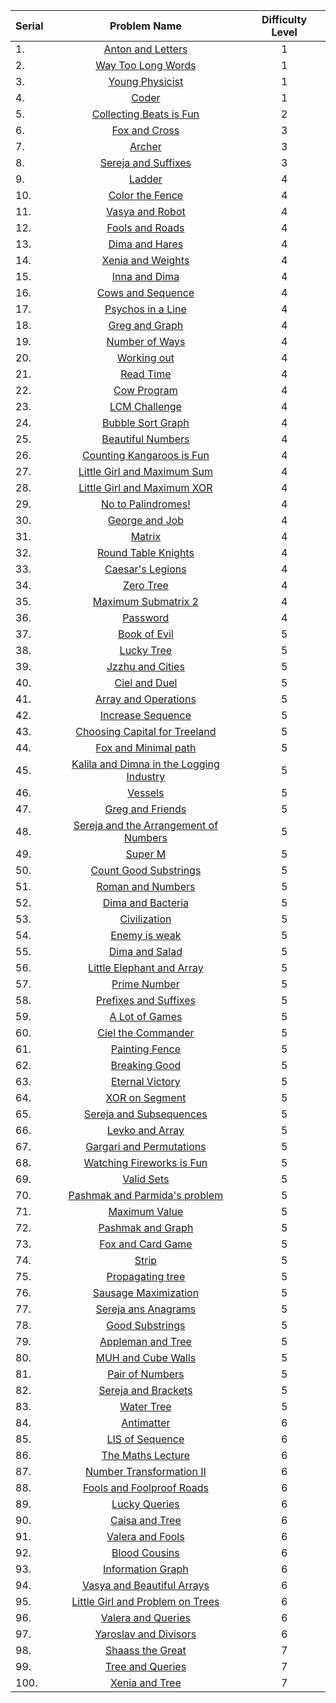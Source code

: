 | Serial | Problem Name | Difficulty Level |
|:--|:---:|:---:|
|1.| [Anton and Letters](http://codeforces.com/problemset/problem/443/A) | 1 |
|2.| [Way Too Long Words](http://codeforces.com/problemset/problem/71/A) | 1 |
|3.| [Young Physicist](http://codeforces.com/problemset/problem/69/A) | 1 |
|4.| [Coder](http://codeforces.com/problemset/problem/384/A) | 1 |
|5.| [Collecting Beats is Fun](http://codeforces.com/problemset/problem/373/A) | 2 |
|6.| [Fox and Cross](http://codeforces.com/problemset/problem/389/B) | 3 |
|7.| [Archer](http://codeforces.com/problemset/problem/312/B) | 3 |
|8.| [Sereja and Suffixes](http://codeforces.com/problemset/problem/368/B) | 3 |
|9.| [Ladder](http://codeforces.com/problemset/problem/279/C) | 4 |
|10.| [Color the Fence](http://codeforces.com/problemset/problem/349/B) | 4 |
|11.| [Vasya and Robot](http://codeforces.com/problemset/problem/354/A) | 4 |
|12.| [Fools and Roads](http://codeforces.com/problemset/problem/191/C) | 4 |
|13.| [Dima and Hares](http://codeforces.com/problemset/problem/358/D) | 4 |
|14.| [Xenia and Weights](http://codeforces.com/problemset/problem/339/C) | 4 |
|15.| [Inna and Dima](http://codeforces.com/problemset/problem/374/C) | 4 |
|16.| [Cows and Sequence](http://codeforces.com/problemset/problem/283/A) | 4 |
|17.| [Psychos in a Line](http://codeforces.com/problemset/problem/319/B) | 4 |
|18.| [Greg and Graph](http://codeforces.com/problemset/problem/295/B) | 4 |
|19.| [Number of Ways](http://codeforces.com/problemset/problem/466/C) | 4 |
|20.| [Working out](http://codeforces.com/problemset/problem/429/B) | 4 |
|21.| [Read Time](http://codeforces.com/problemset/problem/343/C) | 4 |
|22.| [Cow Program](http://codeforces.com/problemset/problem/283/B) | 4 |
|23.| [LCM Challenge](http://codeforces.com/problemset/problem/235/A) | 4 |
|24.| [Bubble Sort Graph](http://codeforces.com/problemset/problem/340/D) | 4 |
|25.| [Beautiful Numbers](http://codeforces.com/problemset/problem/300/C) | 4 |
|26.| [Counting Kangaroos is Fun](http://codeforces.com/problemset/problem/372/A) | 4 |
|27.| [Little Girl and Maximum Sum](http://codeforces.com/problemset/problem/276/C) | 4 |
|28.| [Little Girl and Maximum XOR](http://codeforces.com/problemset/problem/276/D) | 4 |
|29.| [No to Palindromes!](http://codeforces.com/problemset/problem/464/A) | 4 |
|30.| [George and Job](http://codeforces.com/problemset/problem/467/C) | 4 |
|31.| [Matrix](http://codeforces.com/problemset/problem/364/A) | 4 |
|32.| [Round Table Knights](http://codeforces.com/problemset/problem/71/C) | 4 |
|33.| [Caesar's Legions](http://codeforces.com/problemset/problem/118/D) | 4 |
|34.| [Zero Tree](http://codeforces.com/problemset/problem/274/B) | 4 |
|35.| [Maximum Submatrix 2](http://codeforces.com/problemset/problem/375/B) | 4 |
|36.| [Password](http://codeforces.com/problemset/problem/126/B) | 4 |
|37.| [Book of Evil](http://codeforces.com/problemset/problem/337/D) | 5 |
|38.| [Lucky Tree](http://codeforces.com/problemset/problem/109/C) | 5 |
|39.| [Jzzhu and Cities](http://codeforces.com/problemset/problem/449/B) | 5 |
|40.| [Ciel and Duel](http://codeforces.com/problemset/problem/321/B) | 5 |
|41.| [Array and Operations](http://codeforces.com/problemset/problem/498/C) | 5 |
|42.| [Increase Sequence](http://codeforces.com/problemset/problem/466/D) | 5 |
|43.| [Choosing Capital for Treeland](http://codeforces.com/problemset/problem/219/D) | 5 |
|44.| [Fox and Minimal path](http://codeforces.com/problemset/problem/388/B) | 5 |
|45.| [Kalila and Dimna in the Logging Industry](http://codeforces.com/problemset/problem/319/C) | 5 |
|46.| [Vessels](http://codeforces.com/problemset/problem/371/D) | 5 |
|47.| [Greg and Friends](http://codeforces.com/problemset/problem/295/C) | 5 |
|48.| [Sereja and the Arrangement of Numbers](http://codeforces.com/problemset/problem/367/C) | 5 |
|49.| [Super M](http://codeforces.com/problemset/problem/592/D) | 5 |
|50.| [Count Good Substrings](http://codeforces.com/problemset/problem/451/D) | 5 |
|51.| [Roman and Numbers](http://codeforces.com/problemset/problem/401/D) | 5 |
|52.| [Dima and Bacteria](http://codeforces.com/problemset/problem/400/D) | 5 |
|53.| [Civilization](http://codeforces.com/problemset/problem/455/C) | 5 |
|54.| [Enemy is weak](http://codeforces.com/problemset/problem/61/E) | 5 |
|55.| [Dima and Salad](http://codeforces.com/problemset/problem/366/C) | 5 |
|56.| [Little Elephant and Array](http://codeforces.com/problemset/problem/220/B) | 5 |
|57.| [Prime Number](http://codeforces.com/problemset/problem/359/C) | 5 |
|58.| [Prefixes and Suffixes](http://codeforces.com/problemset/problem/432/D) | 5 |
|59.| [A Lot of Games](http://codeforces.com/problemset/problem/455/B) | 5 |
|60.| [Ciel the Commander](http://codeforces.com/problemset/problem/321/C) | 5 |
|61.| [Painting Fence](http://codeforces.com/problemset/problem/448/C) | 5 |
|62.| [Breaking Good](http://codeforces.com/problemset/problem/507/E) | 5 |
|63.| [Eternal Victory](http://codeforces.com/problemset/problem/61/D) | 5 |
|64.| [XOR on Segment](http://codeforces.com/problemset/problem/242/E) | 5 |
|65.| [Sereja and Subsequences](http://codeforces.com/problemset/problem/314/C) | 5 |
|66.| [Levko and Array](http://codeforces.com/problemset/problem/360/B) | 5 |
|67.| [Gargari and Permutations](http://codeforces.com/problemset/problem/463/D) | 5 |
|68.| [Watching Fireworks is Fun](http://codeforces.com/problemset/problem/372/C) | 5 |
|69.| [Valid Sets](http://codeforces.com/problemset/problem/486/D) | 5 |
|70.| [Pashmak and Parmida's problem](http://codeforces.com/problemset/problem/459/D) | 5 |
|71.| [Maximum Value](http://codeforces.com/problemset/problem/484/B) | 5 |
|72.| [Pashmak and Graph](http://codeforces.com/problemset/problem/459/E) | 5 |
|73.| [Fox and Card Game](http://codeforces.com/problemset/problem/388/C) | 5 |
|74.| [Strip](http://codeforces.com/problemset/problem/487/B) | 5 |
|75.| [Propagating tree](http://codeforces.com/problemset/problem/383/C) | 5 |
|76.| [Sausage Maximization](http://codeforces.com/problemset/problem/282/E) | 5 |
|77.| [Sereja ans Anagrams](http://codeforces.com/problemset/problem/367/B) | 5 |
|78.| [Good Substrings](http://codeforces.com/problemset/problem/271/D) | 5 |
|79.| [Appleman and Tree](http://codeforces.com/problemset/problem/461/B) | 5 |
|80.| [MUH and Cube Walls](http://codeforces.com/problemset/problem/471/D) | 5 |
|81.| [Pair of Numbers](http://codeforces.com/problemset/problem/359/D) | 5 |
|82.| [Sereja and Brackets](http://codeforces.com/problemset/problem/380/C) | 5 |
|83.| [Water Tree](http://codeforces.com/problemset/problem/343/D) | 5 |
|84.| [Antimatter](http://codeforces.com/problemset/problem/383/D) | 6 |
|85.| [LIS of Sequence](http://codeforces.com/problemset/problem/486/E) | 6 |
|86.| [The Maths Lecture](http://codeforces.com/problemset/problem/507/D) | 6 |
|87.| [Number Transformation II](http://codeforces.com/problemset/problem/346/C) | 6 |
|88.| [Fools and Foolproof Roads](http://codeforces.com/problemset/problem/362/D) | 6 |
|89.| [Lucky Queries](http://codeforces.com/problemset/problem/145/E) | 6 |
|90.| [Caisa and Tree](http://codeforces.com/problemset/problem/463/E) | 6 |
|91.| [Valera and Fools](http://codeforces.com/problemset/problem/369/D) | 6 |
|92.| [Blood Cousins](http://codeforces.com/problemset/problem/208/E) | 6 |
|93.| [Information Graph](http://codeforces.com/problemset/problem/466/E) | 6 |
|94.| [Vasya and Beautiful Arrays](http://codeforces.com/problemset/problem/354/C) | 6 |
|95.| [Little Girl and Problem on Trees](http://codeforces.com/problemset/problem/276/E) | 6 |
|96.| [Valera and Queries](http://codeforces.com/problemset/problem/369/E) | 6 |
|97.| [Yaroslav and Divisors](http://codeforces.com/problemset/problem/301/D) | 6 |
|98.| [Shaass the Great](http://codeforces.com/problemset/problem/294/E) | 7 |
|99.| [Tree and Queries](http://codeforces.com/problemset/problem/375/D) | 7 |
|100.| [Xenia and Tree](http://codeforces.com/problemset/problem/342/E) | 7 |

